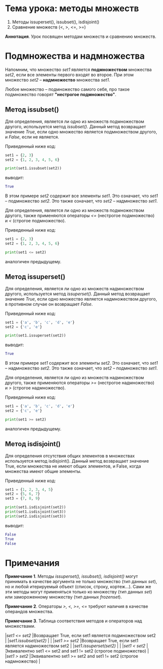 # Тема урока: методы множеств

1. Методы issuperset(), issubset(), isdisjoint()
2. Сравнение множеств (<, >, <=, >=)

**Аннотация**. Урок посвящен методам множеств и сравнению множеств.

# Подмножества и надмножества

Напомним, что множество _set1_ является **подмножеством** множества _set2_, если все элементы первого входят во второе. При этом множество _set2_ – **надмножество** множества _set1_.

Любое множество – подмножество самого себя, про такое подмножество говорят **"нестрогое подмножество"**.

## Метод issubset()

Для определения, является ли одно из множеств подмножеством другого, используется метод _issubset()_. Данный метод возвращает значение _True_, если одно множество является подмножеством другого, и _False_, если не является.

Приведенный ниже код:

```python
set1 = {2, 3}
set2 = {1, 2, 3, 4, 5, 6}

print(set1.issubset(set2))
```

выводит:

```python
True
```

В этом примере _set2_ содержит все элементы _set1_. Это означает, что _set1_ – подмножество _set2_. Это также означает, что _set2_ – надмножество _set1_.

Для определения, является ли одно из множеств подмножеством другого, также применяются операторы _<=_ (нестрогое подмножество) и _<_ (строгое подмножество).

Приведенный ниже код:

```python
set1 = {2, 3}
set2 = {1, 2, 3, 4, 5, 6}

print(set1 <= set2)
```

аналогичен предыдущему.

## Метод issuperset()

Для определения, является ли одно из множеств надмножеством другого, используется метод _issuperset()_. Данный метод возвращает значение _True_, если одно множество является надмножеством другого, в противном случае он возвращает _False_.

Приведенный ниже код:

```python
set1 = {'a', 'b', 'c', 'd', 'e'}
set2 = {'c', 'e'}

print(set1.issuperset(set2))
```

выводит:

```python
True
```

В этом примере _set1_ содержит все элементы _set2_. Это означает, что _set1_ – надмножество _set2_. Это также означает, что _set2_ – подмножество _set1_.

Для определения, является ли одно из множеств надмножеством другого, также применяются операторы _>=_ (нестрогое надмножество) и _>_ (строгое надмножество).

Приведенный ниже код:

```python
set1 = {'a', 'b', 'c', 'd', 'e'}
set2 = {'c', 'e'}

print(set1 >= set2)
```

аналогичен предыдущему.

## Метод isdisjoint()

Для определения отсутствия общих элементов в множествах используется метод isdisjoint(). Данный метод возвращает значение True, если множества не имеют общих элементов, и False, когда множества имеют общие элементы.

Приведенный ниже код:

```python
set1 = {1, 2, 3, 4, 5}
set2 = {5, 6, 7}
set3 = {7, 8, 9}

print(set1.isdisjoint(set2))
print(set1.isdisjoint(set3))
print(set2.isdisjoint(set3))
```

выводит:

```python
False
True
False
```

# Примечания

**Примечание 1**. Методы _issuperset(), issubset(), isdisjoint()_ могут принимать в качестве аргумента не только множество (тип данных _set_), но и любой итерируемый объект (список, строку, кортеж...). Сами же эти методы могут применяться только ко множеству (тип данных _set_) или замороженному множеству (тип данных _frozenset_).

**Примечание 2**. Операторы _>, <, >=, <=_ требуют наличия в качестве операндов множества.

**Примечание 3**. Таблица соответствия методов и операторов над множествами.

|*set1 <= set2* 				 |Возвращает True, если set1 является подмножеством set2						|
|*set1.issubset(set2)* 	 |																																	|
|*set1 >= set2* 				 |Возвращает True, если set1 является надмножеством set2						|
|*set1.issuperset(set2)* |																																	|
|*set1 < set2* 					 |Эквивалентно set1 <= set2 and set1 != set2 (строгое подмножество)	|
|*set1 > set2* 					 |Эквивалентно set1 >= set2 and set1 != set2 (строгое надмножество)	|

